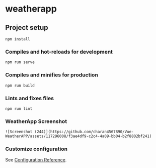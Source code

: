 # weatherapp

## Project setup
```
npm install
```

### Compiles and hot-reloads for development
```
npm run serve
```

### Compiles and minifies for production
```
npm run build
```

### Lints and fixes files
```
npm run lint
```

### WeatherApp Screenshot
```
![Screenshot (244)](https://github.com/charan4567890/Vue-WeatherAPP/assets/117296008/f3ae4df9-c2c4-4a09-bb04-b2f8802bf241)
```

### Customize configuration
See [Configuration Reference](https://cli.vuejs.org/config/).
